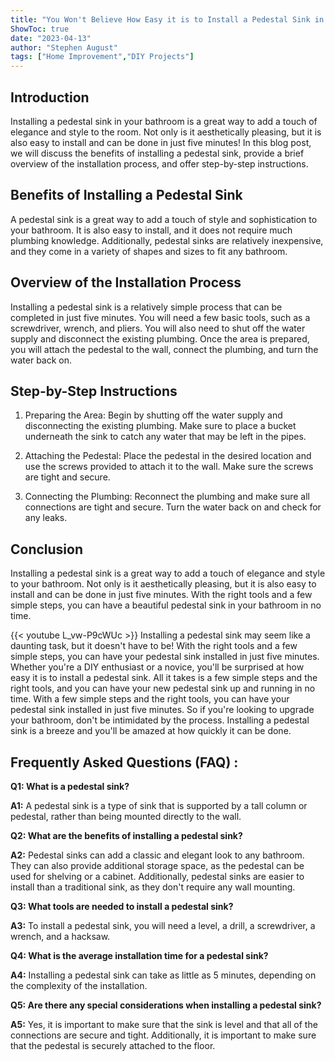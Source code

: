 ```yaml
---
title: "You Won't Believe How Easy it is to Install a Pedestal Sink in Just 5 Minutes!"
ShowToc: true 
date: "2023-04-13"
author: "Stephen August" 
tags: ["Home Improvement","DIY Projects"]
---
```

## Introduction

Installing a pedestal sink in your bathroom is a great way to add a touch of elegance and style to the room. Not only is it aesthetically pleasing, but it is also easy to install and can be done in just five minutes! In this blog post, we will discuss the benefits of installing a pedestal sink, provide a brief overview of the installation process, and offer step-by-step instructions. 

## Benefits of Installing a Pedestal Sink

A pedestal sink is a great way to add a touch of style and sophistication to your bathroom. It is also easy to install, and it does not require much plumbing knowledge. Additionally, pedestal sinks are relatively inexpensive, and they come in a variety of shapes and sizes to fit any bathroom. 

## Overview of the Installation Process

Installing a pedestal sink is a relatively simple process that can be completed in just five minutes. You will need a few basic tools, such as a screwdriver, wrench, and pliers. You will also need to shut off the water supply and disconnect the existing plumbing. Once the area is prepared, you will attach the pedestal to the wall, connect the plumbing, and turn the water back on. 

## Step-by-Step Instructions

1. Preparing the Area: Begin by shutting off the water supply and disconnecting the existing plumbing. Make sure to place a bucket underneath the sink to catch any water that may be left in the pipes. 

2. Attaching the Pedestal: Place the pedestal in the desired location and use the screws provided to attach it to the wall. Make sure the screws are tight and secure. 

3. Connecting the Plumbing: Reconnect the plumbing and make sure all connections are tight and secure. Turn the water back on and check for any leaks. 

## Conclusion

Installing a pedestal sink is a great way to add a touch of elegance and style to your bathroom. Not only is it aesthetically pleasing, but it is also easy to install and can be done in just five minutes. With the right tools and a few simple steps, you can have a beautiful pedestal sink in your bathroom in no time.

{{< youtube L_vw-P9cWUc >}} 
Installing a pedestal sink may seem like a daunting task, but it doesn't have to be! With the right tools and a few simple steps, you can have your pedestal sink installed in just five minutes. Whether you're a DIY enthusiast or a novice, you'll be surprised at how easy it is to install a pedestal sink. All it takes is a few simple steps and the right tools, and you can have your new pedestal sink up and running in no time. With a few simple steps and the right tools, you can have your pedestal sink installed in just five minutes. So if you're looking to upgrade your bathroom, don't be intimidated by the process. Installing a pedestal sink is a breeze and you'll be amazed at how quickly it can be done.

## Frequently Asked Questions (FAQ) :
**Q1: What is a pedestal sink?**

**A1:** A pedestal sink is a type of sink that is supported by a tall column or pedestal, rather than being mounted directly to the wall. 

**Q2: What are the benefits of installing a pedestal sink?**

**A2:** Pedestal sinks can add a classic and elegant look to any bathroom. They can also provide additional storage space, as the pedestal can be used for shelving or a cabinet. Additionally, pedestal sinks are easier to install than a traditional sink, as they don't require any wall mounting. 

**Q3: What tools are needed to install a pedestal sink?**

**A3:** To install a pedestal sink, you will need a level, a drill, a screwdriver, a wrench, and a hacksaw. 

**Q4: What is the average installation time for a pedestal sink?**

**A4:** Installing a pedestal sink can take as little as 5 minutes, depending on the complexity of the installation. 

**Q5: Are there any special considerations when installing a pedestal sink?**

**A5:** Yes, it is important to make sure that the sink is level and that all of the connections are secure and tight. Additionally, it is important to make sure that the pedestal is securely attached to the floor.





